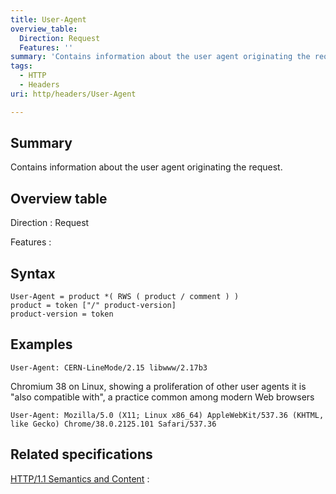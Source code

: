 ```yaml
---
title: User-Agent
overview_table:
  Direction: Request
  Features: ''
summary: 'Contains information about the user agent originating the request.'
tags:
  - HTTP
  - Headers
uri: http/headers/User-Agent

---
```

## Summary

Contains information about the user agent originating the request.

## Overview table

Direction
:   Request

Features
:

## Syntax

    User-Agent = product *( RWS ( product / comment ) )
    product = token ["/" product-version]
    product-version = token

## Examples

```
User-Agent: CERN-LineMode/2.15 libwww/2.17b3
```

Chromium 38 on Linux, showing a proliferation of other user agents it is "also compatible with", a practice common among modern Web browsers

```
User-Agent: Mozilla/5.0 (X11; Linux x86_64) AppleWebKit/537.36 (KHTML, like Gecko) Chrome/38.0.2125.101 Safari/537.36
```

## Related specifications

[HTTP/1.1 Semantics and Content](http://tools.ietf.org/html/rfc7231#section-5.5.3)
:

